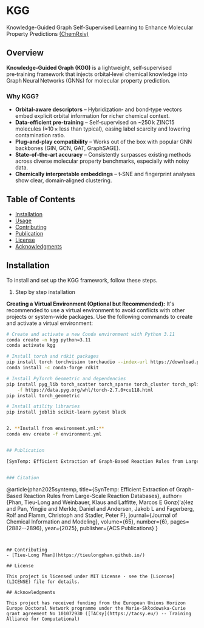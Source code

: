 # KGG
Knowledge-Guided Graph Self-Supervised Learning to Enhance Molecular Property Predictions [(ChemRxiv)](https://chemrxiv.org/engage/chemrxiv/article-details/68088e84e561f77ed461ef2d)

## Overview

**Knowledge‑Guided Graph (KGG)** is a lightweight, self‑supervised pre‑training framework that injects orbital‑level chemical knowledge into Graph Neural Networks (GNNs) for molecular property prediction.

### Why KGG?
- **Orbital‑aware descriptors** – Hybridization‑ and bond‑type vectors embed explicit orbital information for richer chemical context. 
- **Data‑efficient pre‑training** – Self‑supervised on ~250 k ZINC15 molecules (≈10 × less than typical), easing label scarcity and lowering contamination ratio.  
- **Plug‑and‑play compatibility** – Works out of the box with popular GNN backbones (GIN, GCN, GAT, GraphSAGE).  
- **State‑of‑the‑art accuracy** – Consistently surpasses existing methods across diverse molecular property benchmarks, especially with noisy data.  
- **Chemically interpretable embeddings** – t‑SNE and fingerprint analyses show clear, domain‑aligned clustering.  


## Table of Contents
- [Installation](#installation)
- [Usage](#usage)
- [Contributing](#contributing)
- [Publication](#publication)
- [License](#license)
- [Acknowledgments](#acknowledgments)


## Installation

To install and set up the KGG framework, follow these steps. 

1. Step by step installation

**Creating a Virtual Environment (Optional but Recommended):**
  It's recommended to use a virtual environment to avoid conflicts with other projects or system-wide packages. Use the following commands to create and activate a virtual environment:

```bash
# Create and activate a new Conda environment with Python 3.11
conda create -n kgg python=3.11
conda activate kgg

# Install torch and rdkit packages
pip install torch torchvision torchaudio --index-url https://download.pytorch.org/whl/cu118
conda install -c conda-forge rdkit

# Install PyTorch Geometric and dependencies
pip install pyg_lib torch_scatter torch_sparse torch_cluster torch_spline_conv \
    -f https://data.pyg.org/whl/torch-2.7.0+cu118.html
pip install torch_geometric

# Install utility libraries
pip install joblib scikit-learn pytest black


2. **Install from environment.yml:**
conda env create -f environment.yml


## Publication

[SynTemp: Efficient Extraction of Graph-Based Reaction Rules from Large-Scale Reaction Databases](https://pubs.acs.org/doi/full/10.1021/acs.jcim.4c01795)


### Citation
```
@article{phan2025syntemp,
  title={SynTemp: Efficient Extraction of Graph-Based Reaction Rules from Large-Scale Reaction Databases},
  author={Phan, Tieu-Long and Weinbauer, Klaus and Laffitte, Marcos E Gonz{\'a}lez and Pan, Yingjie and Merkle, Daniel and Andersen, Jakob L and Fagerberg, Rolf and Flamm, Christoph and Stadler, Peter F},
  journal={Journal of Chemical Information and Modeling},
  volume={65},
  number={6},
  pages={2882--2896},
  year={2025},
  publisher={ACS Publications}
}
```


## Contributing
- [Tieu-Long Phan](https://tieulongphan.github.io/)

## License

This project is licensed under MIT License - see the [License](LICENSE) file for details.

## Acknowledgments

This project has received funding from the European Unions Horizon Europe Doctoral Network programme under the Marie-Skłodowska-Curie grant agreement No 101072930 ([TACsy](https://tacsy.eu/) -- Training Alliance for Computational)